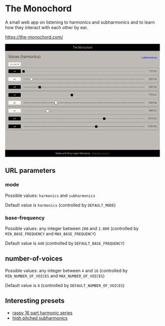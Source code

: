 # The Monochord

A small web app on listening to harmonics and subharmonics and to learn how they interact with each other by ear.

https://the-monochord.com/

![preview of how the monochord looks in the browser](preview.jpg?raw=true 'preview of how the monochord looks in the browser')

## URL parameters

### mode

Possible values: `harmonics` and `subharmonics`

Default value is `harmonics` (controlled by `DEFAULT_MODE`)

### base-frequency

Possible values: any integer between `200` and `2.000` (controlled by `MIN_BASE_FREQUENCY` and `MAX_BASE_FREQUENCY`)

Default value is `440` (controlled by `DEFAULT_BASE_FREQUENCY`)

## number-of-voices

Possible values: any integer between `4` and `16` (controlled by `MIN_NUMBER_OF_VOICES` and `MAX_NUMBER_OF_VOICES`)

Default value is `8` (controlled by `DEFAULT_NUMBER_OF_VOICES`)

## Interesting presets

- [raspy 16 part harmonic series](https://the-monochord.com?mode=harmonics&base-frequency=200&number-of-voices=16)
- [high pitched subharmonics](https://the-monochord.com/?mode=subharmonics&base-frequency=1500&number-of-voices=6)
